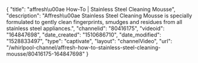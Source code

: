 {
    "title": "affresh\u00ae How-To | Stainless Steel Cleaning Mousse",
    "description": "Affresh\u00ae Stainless Steel Cleaning Mousse is specially formulated to gently clean fingerprints, smudges and residues from all stainless steel appliances.",
    "channelid": "80416175",
    "videoid": "164847698",
    "date_created": "1510686710",
    "date_modified": "1528833497",
    "type": "captivate",
    "layout": "channelVideo",
    "url": "\/whirlpool-channel\/affresh-how-to-stainless-steel-cleaning-mousse\/80416175-164847698"
}